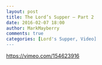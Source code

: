 ```yaml
---
layout: post
title: The Lord’s Supper – Part 2
date: 2016-02-07 18:00
author: MarkMayberry
comments: true
categories: [Lord's Supper, Video]
---
```

https://vimeo.com/154623916
